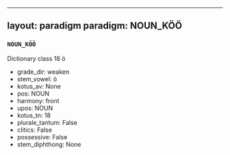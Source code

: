 
---
layout: paradigm
paradigm: NOUN_KÖÖ
---
### ` NOUN_KÖÖ `

Dictionary class 18 ö
* grade_dir: weaken
* stem_vowel: ö
* kotus_av: None
* pos: NOUN
* harmony: front
* upos: NOUN
* kotus_tn: 18
* plurale_tantum: False
* clitics: False
* possessive: False
* stem_diphthong: None
